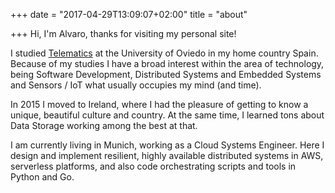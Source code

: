 +++
date = "2017-04-29T13:09:07+02:00"
title = "about"

+++
Hi, I'm Alvaro, thanks for visiting my personal site!

I studied [Telematics](https://en.wikipedia.org/wiki/Telematics) at the University of Oviedo in my home country Spain. Because of my studies I have a broad interest within the area of technology, being Software Development, Distributed Systems and Embedded Systems and Sensors / IoT what usually occupies my mind (and time).

In 2015 I moved to Ireland, where I had the pleasure of getting to know a unique, beautiful culture and country. At the same time, I learned tons about Data Storage working among the best at that.

I am currently living in Munich, working as a Cloud Systems Engineer. Here I design and implement resilient, highly available distributed systems in AWS, serverless platforms, and also code orchestrating scripts and tools in Python and Go.
